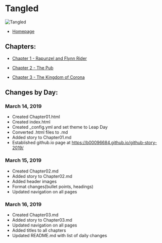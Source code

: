 # Tangled

![Tangled](https://ohmy.disney.com/wp-content/uploads/2013/07/Tangled-Header.jpg)

* [Homepage](https://b00096684.github.io/github-story-2019/)

## Chapters:
* [Chapter 1 - Rapunzel and Flynn Rider](Chapter01.md)

* [Chapter 2 - The Pub](Chapter02.md)

* [Chapter 3 - The Kingdom of Corona](Chapter03.md)


## Changes by Day:
### March 14, 2019
* Created Chapter01.html
* Created index.html
* Created _config.yml and set theme to Leap Day
* Converted .html files to .md
* Added story to Chapter01.md
* Established github.io page at https://b00096684.github.io/github-story-2019/


### March 15, 2019
* Created Chapter02.md
* Added story to Chapter02.md
* Added header images
* Format changes(bullet points, headings)
* Updated navigation on all pages


### March 16, 2019
* Created Chapter03.md
* Added story to Chapter03.md
* Updated navigation on all pages
* Added titles to all chapters
* Updated README.md with list of daily changes
